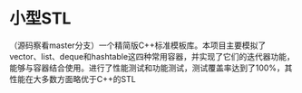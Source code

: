 # 小型STL
（源码察看master分支）一个精简版C++标准模板库。本项目主要模拟了vector、list、deque和hashtable这四种常用容器，并实现了它们的迭代器功能，能够与容器结合使用。进行了性能测试和功能测试，测试覆盖率达到了100%，其性能在大多数方面略优于C++的STL
